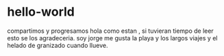 # hello-world
compartimos y progresamos
hola como estan , si tuvieran tiempo de leer esto se los agradeceria. soy jorge me gusta la playa y los largos viajes y el helado de granizado cuando llueve.
